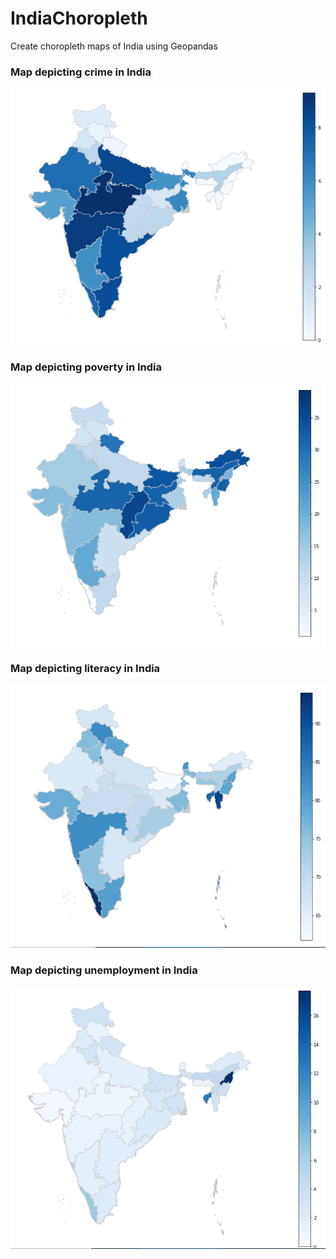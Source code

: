 # IndiaChoropleth
Create choropleth maps of India using Geopandas

### Map depicting crime in India
<p align="center">
  <img src="https://github.com/avani1998/IndiaChoropleth/blob/master/images/crimerates.PNG?raw=true" width="530" height="410"/>
</p>

### Map depicting poverty in India 
<p align="center">
  <img src="https://github.com/avani1998/IndiaChoropleth/blob/master/images/povertyrates.PNG?raw=true" width="530" height="420"/>
</p>

### Map depicting literacy in India 
<p align="center">
  <img src="https://github.com/avani1998/IndiaChoropleth/blob/master/images/literacyrates.PNG?raw=true" width="530" height="420"/>
</p>

### Map depicting unemployment in India 
<p align="center">
  <img src="https://github.com/avani1998/IndiaChoropleth/blob/master/images/unemploymentrate.PNG?raw=true" width="530" height="420"/>
</p>
